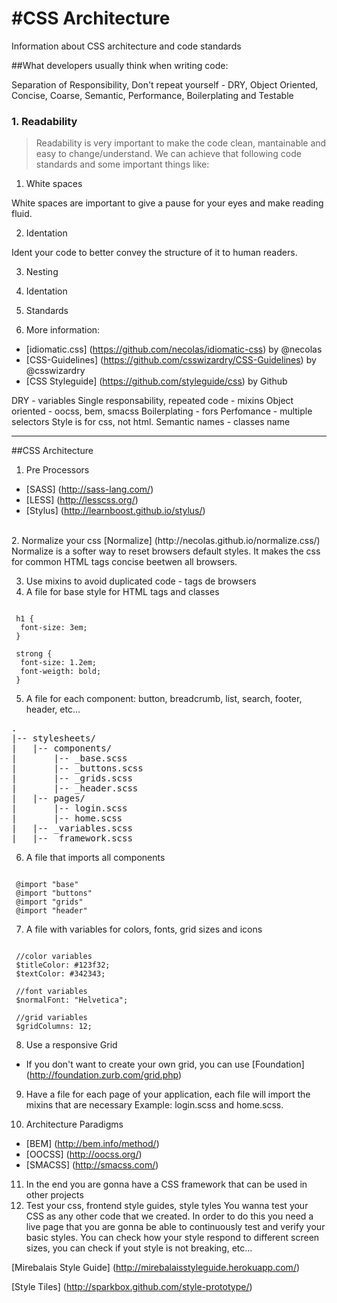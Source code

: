 #CSS Architecture
================

Information about CSS architecture and code standards

##What developers usually think when writing code:

Separation of Responsibility, Don't repeat yourself - DRY, Object Oriented, Concise, Coarse, Semantic, Performance, Boilerplating and Testable

### 1. Readability

> Readability is very important to make the code clean, mantainable and easy to change/understand. We can achieve that following code standards and some important things like:

1. White spaces

White spaces are important to give a pause for your eyes and make reading fluid.

2. Identation

Ident your code to better convey the structure of it to human readers.

3. Nesting

4. Identation

5. Standards

3. More information: 
 * [idiomatic.css] (https://github.com/necolas/idiomatic-css) by @necolas
 * [CSS-Guidelines] (https://github.com/csswizardry/CSS-Guidelines) by @csswizardry
 * [CSS Styleguide] (https://github.com/styleguide/css) by Github

DRY - variables
Single responsability, repeated code - mixins
Object oriented - oocss, bem, smacss
Boilerplating - fors
Perfomance - multiple selectors
Style is for css, not html. Semantic names - classes name


---

##CSS Architecture

1. Pre Processors 
 * [SASS] (http://sass-lang.com/)
 * [LESS] (http://lesscss.org/)
 * [Stylus] (http://learnboost.github.io/stylus/)

<br>
2. Normalize your css [Normalize] (http://necolas.github.io/normalize.css/)
Normalize is a softer way to reset browsers default styles. It makes the css for common HTML tags concise beetwen all browsers.

3. Use mixins to avoid duplicated code - tags de browsers
4. A file for base style for HTML tags and classes
<pre lang="css"><code>
 h1 {
  font-size: 3em;
 }

 strong {
  font-size: 1.2em;
  font-weigth: bold;
 }
</code></pre>

5. A file for each component: button, breadcrumb, list, search, footer, header, etc...
<pre>
.
|-- stylesheets/
|   |-- components/
|       |-- _base.scss
|       |-- _buttons.scss
|       |-- _grids.scss
|       |-- _header.scss
|   |-- pages/
|       |-- login.scss
|       |-- home.scss
|   |-- _variables.scss
|   |-- _framework.scss
</pre> 

6. A file that imports all components
<pre lang="css"><code>
 @import "base"
 @import "buttons"
 @import "grids"
 @import "header"
</code></pre>


7. A file with variables for colors, fonts, grid sizes and icons
<pre lang="css"><code>
 //color variables
 $titleColor: #123f32;
 $textColor: #342343;

 //font variables
 $normalFont: "Helvetica";

 //grid variables
 $gridColumns: 12;
</code></pre>

8. Use a responsive Grid
 * If you don't want to create your own grid, you can use [Foundation] (http://foundation.zurb.com/grid.php)

9. Have a file for each page of your application, each file will import the mixins that are necessary
Example: login.scss and home.scss.

10. Architecture Paradigms
  * [BEM] (http://bem.info/method/) 
  * [OOCSS] (http://oocss.org/)
  * [SMACSS] (http://smacss.com/)
  
11. In the end you are gonna have a CSS framework that can be used in other projects
12. Test your css, frontend style guides, style tyles
  You wanna test your CSS as any other code that we created. In order to do this you need a live page that you are gonna be able to continuously test and verify your basic styles. You can check how your style respond to different screen sizes, you can check if yout style is not breaking, etc...

  [Mirebalais Style Guide] (http://mirebalaisstyleguide.herokuapp.com/)
  
  [Style Tiles] (http://sparkbox.github.com/style-prototype/)
